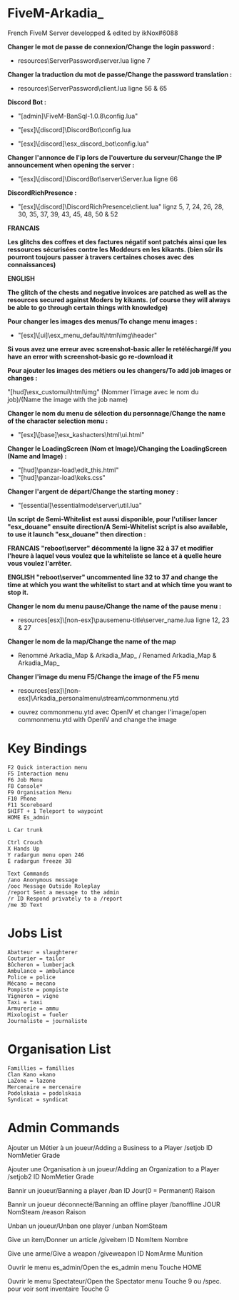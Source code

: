 # FiveM-Arkadia_

French FiveM Server developped & edited by ikNox#6088

**Changer le mot de passe de connexion/Change the login password :**

* resources\ServerPassword\server.lua ligne 7

**Changer la traduction du mot de passe/Change the password translation :**

* resources\ServerPassword\client.lua ligne 56 & 65

**Discord Bot :**

* "[admin]\FiveM-BanSql-1.0.8\config.lua"

* "[esx]\\[discord]\DiscordBot\config.lua

* "[esx]\\[discord]\esx_discord_bot\config.lua"

**Changer l'annonce de l'ip lors de l'ouverture du serveur/Change the IP announcement when opening the server :**

* "[esx]\\[discord]\DiscordBot\server\Server.lua ligne 66

**DiscordRichPresence :**

* "[esx]\\[discord]\DiscordRichPresence\client.lua" lignz 5, 7, 24, 26, 28, 30, 35, 37, 39, 43, 45, 48, 50 & 52

**FRANCAIS**

**Les glitchs des coffres et des factures négatif sont patchés ainsi que les ressources sécurisées contre les Moddeurs en les kikants.
(bien sûr ils pourront toujours passer à travers certaines choses avec des connaissances)**

**ENGLISH**

**The glitch of the chests and negative invoices are patched as well as the resources secured against Moders by kikants.
(of course they will always be able to go through certain things with knowledge)**

**Pour changer les images des menus/To change menu images :**

* "[esx]\\[ui]\esx_menu_default\html\img\header"

**Si vous avez une erreur avec screenshot-basic aller le retéléchargé/If you have an error with screenshot-basic go re-download it**

**Pour ajouter les images des métiers ou les changers/To add job images or changes :**

"[hud]\esx_customui\html\img" (Nommer l'image avec le nom du job)/(Name the image with the job name)

**Changer le nom du menu de sélection du personnage/Change the name of the character selection menu :**

* "[esx]\\[base]\esx_kashacters\html\ui.html"

**Changer le LoadingScreen (Nom et Image)/Changing the LoadingScreen (Name and Image) :**

* "[hud]\panzar-load\edit_this.html"
* "[hud]\panzar-load\keks.css"

**Changer l'argent de départ/Change the starting money :**

* "[essential]\essentialmode\server\util.lua"

**Un script de Semi-Whitelist est aussi disponible, pour l'utiliser lancer "esx_douane" ensuite direction/A Semi-Whitelist script is also available, to use it launch "esx_douane" then direction :**

**FRANCAIS
"reboot\server" décommenté la ligne 32 à 37 et modifier l'heure à laquel vous voulez que la whiteliste se lance et à quelle heure vous voulez l'arrêter.**

**ENGLISH
"reboot\server" uncommented line 32 to 37 and change the time at which you want the whitelist to start and at which time you want to stop it.**

**Changer le nom du menu pause/Change the name of the pause menu :**

* resources\[esx]\\[non-esx]\pausemenu-title\server_name.lua ligne 12, 23 & 27

**Changer le nom de la map/Change the name of the map**

* Renommé Arkadia_Map & Arkadia_Map_ / Renamed Arkadia_Map & Arkadia_Map_

**Changer l'image du menu F5/Change the image of the F5 menu**

* resources\[esx]\\[non-esx]\Arkadia_personalmenu\stream\commonmenu.ytd

* ouvrez commonmenu.ytd avec OpenIV et changer l'image/open commonmenu.ytd with OpenIV and change the image

# Key Bindings
```
F2 Quick interaction menu
F5 Interaction menu
F6 Job Menu
F8 Console*
F9 Organisation Menu
F10 Phone
F11 Scoreboard
SHIFT + 1 Teleport to waypoint
HOME Es_admin

L Car trunk

Ctrl Crouch
X Hands Up
Y radargun menu open 246
E radargun freeze 38

Text Commands
/ano Anonymous message
/ooc Message Outside Roleplay
/report Sent a message to the admin
/r ID Respond privately to a /report
/me 3D Text
```

# Jobs List
```
Abatteur = slaughterer
Couturier = tailor
Bûcheron = lumberjack
Ambulance = ambulance
Police = police
Mécano = mecano
Pompiste = pompiste
Vigneron = vigne
Taxi = taxi
Armurerie = ammu
Mixologist = fueler
Journaliste = journaliste
```

# Organisation List
```
Famillies = famillies
Clan Kano =kano
LaZone = lazone
Mercenaire = mercenaire
Podolskaia = podolskaia
Syndicat = syndicat
```

# Admin Commands

Ajouter un Métier à un joueur/Adding a Business to a Player
/setjob ID NomMetier Grade

Ajouter une Organisation à un joueur/Adding an Organization to a Player
/setjob2 ID NomMetier Grade

Bannir un joueur/Banning a player
/ban ID Jour(0 = Permanent) Raison

Bannir un joueur déconnecté/Banning an offline player
/banoffline JOUR NomSteam
/reason Raison

Unban un joueur/Unban one player
/unban NomSteam

Give un item/Donner un article
/giveitem ID NomItem Nombre

Give une arme/Give a weapon
/giveweapon ID NomArme Munition

Ouvrir le menu es_admin/Open the es_admin menu
Touche HOME

Ouvrir le menu Spectateur/Open the Spectator menu
Touche 9 ou /spec.
pour voir sont inventaire Touche G
